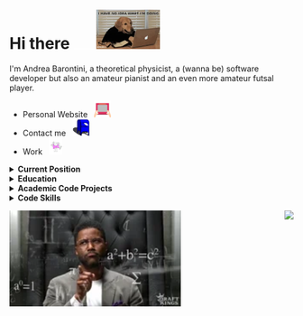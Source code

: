 # Hi there <img src="https://raw.githubusercontent.com/andreab1997/andreab1997/master/assets/spacer.png" width="40"/><img src="https://raw.githubusercontent.com/andreab1997/andreab1997/master/assets/logo.gif" height="70"/> 

I'm Andrea Barontini, a theoretical physicist, a (wanna be) software developer but also an amateur pianist and an even more amateur futsal player. 

- Personal Website &nbsp; <a href="http://andreab1997.github.io"><img
  src="https://raw.githubusercontent.com/andreab1997/andreab1997/master/assets/website.gif"
  height="30"/></a>
- Contact me &nbsp; <a href="mailto:andrea.barontini@mi.infn.it"><img
  src="https://raw.githubusercontent.com/andreab1997/andreab1997/master/assets/email.gif"
  height="30"/></a>
- Work &nbsp; <a href="https://www.linkedin.com/in/andrea-barontini/"><img
  src="https://raw.githubusercontent.com/andreab1997/andreab1997/master/assets/work.gif"
  height="30"/></a>

<details>
    <summary> <b> Current Position </b> </summary>

## Current Position

```yaml
position: PhD
supervisor: S. Forte
start_date: November, 2021
institutions:
  university: Università degli Studi di Milano
  affiliation: INFN
  team: N3PDF
  collaboration: NNPDF
```

<p align="center">
  <a href="https://www.unimi.it/en"> <img src="https://raw.githubusercontent.com/andreab1997/andreab1997/master/assets/unimi_banner.png" height="60" alt="University of Milan" /> </a>
  <img src="https://raw.githubusercontent.com/andreab1997/andreab1997/master/assets/spacer.png" width="40" />
  <a href="https://www.mi.infn.it/it/"> <img src="https://raw.githubusercontent.com/andreab1997/andreab1997/master/assets/infn_logo.png" height="60" alt="INFN" /> </a>
  <img src="https://raw.githubusercontent.com/andreab1997/andreab1997/master/assets/spacer.png" width="40" />
  <a href="http://n3pdf.mi.infn.it/"> <img src="https://raw.githubusercontent.com/andreab1997/andreab1997/master/assets/n3pdf_logo.png" height="60" alt="N3PDF" /> </a>
  <img src="https://raw.githubusercontent.com/andreab1997/andreab1997/master/assets/spacer.png" width="40" />
  <a href="http://nnpdf.mi.infn.it/"> <img src="https://raw.githubusercontent.com/andreab1997/andreab1997/master/assets/nnpdf_logo.png" height="30" alt="NNPDF" /> </a>
</p>
</details>
<details>
    <summary> <b> Education </b> </summary>

## Education

```yaml
Master:
  title: Master Degree in Theoretical Physics
  university: Sapienza University of Rome
  grade: 110 cum laude
  start-date: September 2019
  finish-date: October 2021
  thesis:
    title: Mass logarithms effects in Deep Inelastic Scattering and their resummation to all orders
    supervisor: M. Bonvini

Bachelor:
  title: Bachelor Degree in Physics
  university: Sapienza University of Rome
  grade: 110 cum laude
  start-date: September 2016
  finish-date: October 2019
```

<p align="center">
  <a href="https://www.uniroma1.it/en/pagina-strutturale/home"> <img src="https://raw.githubusercontent.com/andreab1997/andreab1997/master/assets/sapienza.png" height="100" alt="Sapienza University of Rome" /> </a>
</p>

</details>
<details>
    <summary> <b> Academic Code Projects </b> </summary>

## Academic Code Projects

```yaml
name: Pineko - pineAPPL + EKO
subject:
  area: physics
  topic: HEP - QCD
supervisor: S. Forte
collaborators:
  - A. Candido
  - F. Hekhorn
description: |
  WIP
```
<p align="center">
    <a href="https://github.com/NNPDF/pineko"> <img src="https://raw.githubusercontent.com/NNPDF/pineko/master/docs/source/img/Logo.png" height="120" alt="pineko" /> </a>
</p>

</details>
<details>
    <summary> <b> Code Skills </b> </summary>

### Languages

- high level: <a href="https://www.python.org/"> <img src="https://raw.githubusercontent.com/andreab1997/andreab1997/master/assets/code/python.png" height="15" /> </a> 
- low level: <a href="https://en.wikipedia.org/wiki/C_programming_language"> <img src="https://raw.githubusercontent.com/andreab1997/andreab1997/master/assets/code/c.png" height="20" /> </a> <a href="https://www.isocpp.org/"> <img src="https://raw.githubusercontent.com/andreab1997/andreab1997/master/assets/code/cpp.png" height="20" /> </a> 

### Data (with <a href="https://www.python.org/"> <img src="https://raw.githubusercontent.com/andreab1997/andreab1997/master/assets/code/python.png" height="15" /> </a>)

- calc: <a href="https://numpy.org/"> <img src="https://raw.githubusercontent.com/andreab1997/andreab1997/master/assets/code/numpy.png" height="20" /> </a> <a href="https://scipy.org/"> <img src="https://raw.githubusercontent.com/andreab1997/andreab1997/master/assets/code/scipy.png" height="20" /> </a> <a href="https://pandas.pydata.org/"> <img src="https://raw.githubusercontent.com/andreab1997/andreab1997/master/assets/code/pandas.png" height="20" /> </a> <a href="https://scikit-learn.org/"> <img src="https://raw.githubusercontent.com/andreab1997/andreab1997/master/assets/code/scikit-learn.png" height="20" /> </a>
- viz: <a href="https://matplotlib.org/"> <img src="https://raw.githubusercontent.com/andreab1997/andreab1997/master/assets/code/matplotlib.png" height="20" /> </a> <a href="https://seaborn.pydata.org/"> <img src="https://raw.githubusercontent.com/andreab1997/andreab1997/master/assets/code/seaborn.png" height="20" /> </a> <a href="https://plotly.com/"> <img src="https://raw.githubusercontent.com/andreab1997/andreab1997/master/assets/code/plotly.png" height="20" /> </a>
- more: <a href="https://jupyter.org/"> <img src="https://raw.githubusercontent.com/andreab1997/andreab1997/master/assets/code/jupyter.png" height="20" /> </a>

### Web

- languages: <a href="https://www.w3.org/html/"> <img src="https://raw.githubusercontent.com/andreab1997/andreab1997/master/assets/code/html.png" height="20" /> </a>  <a href="https://www.sqlite.org/"> <img src="https://raw.githubusercontent.com/andreab1997/andreab1997/master/assets/code/sqlite.svg" height="20" /> </a>

### System

- os: <a href="https://ubuntu.com/"> <img src="https://raw.githubusercontent.com/andreab1997/andreab1997/master/assets/code/ubuntu.png" height="20" /> </a> <a href="https://www.archlinux.org/"> <img src="https://raw.githubusercontent.com/andreab1997/andreab1997/master/assets/code/arch.png" height="20" /> </a> <a href="https://www.debian.org/"> <img src="https://raw.githubusercontent.com/andreab1997/andreab1997/master/assets/code/debian.png" height="20" /> </a>
- shell: <a href="https://www.gnu.org/software/bash/"> <img src="https://raw.githubusercontent.com/andreab1997/andreab1997/master/assets/code/bash.png" height="20" /> </a>

### More

- versioning: <a href="https://git-scm.com/"> <img src="https://raw.githubusercontent.com/andreab1997/andreab1997/master/assets/code/git.png" height="20" /> </a> <a href="https://github.com/"> <img src="https://raw.githubusercontent.com/andreab1997/andreab1997/master/assets/code/github.png" height="20" /> </a> <a href="https://gitlab.com/"> <img src="https://raw.githubusercontent.com/andreab1997/andreab1997/master/assets/code/gitlab.png" height="20" /> </a>
- text: <a href="https://www.latex-project.org/"> <img src="https://raw.githubusercontent.com/andreab1997/andreab1997/master/assets/code/latex.png" height="20" /> </a> <a href="https://github.com/AleCandido/AleCandido/blob/master/README.md"> <img src="https://raw.githubusercontent.com/andreab1997/andreab1997/master/assets/code/readme.png" height="20" /> </a>
- calc: <a href="https://www.wolfram.com/mathematica/"> <img src="https://raw.githubusercontent.com/andreab1997/andreab1997/master/assets/code/mathematica.png" height="20" /> </a>
- _if really needed..._: <a href="https://www.microsoft.com/en-us/windows/"> <img src="https://raw.githubusercontent.com/andreab1997/andreab1997/master/assets/code/windows.png" height="20" /> </a> <a href="https://docs.microsoft.com/en-us/windows/wsl/"> <img src="https://raw.githubusercontent.com/andreab1997/andreab1997/master/assets/code/wsl.png" height="20" /> </a> <a href="https://www.office.com/"> <img src="https://raw.githubusercontent.com/andreab1997/andreab1997/master/assets/code/office.png" height="20" /> </a>


<a href="https://github.com/anuraghazra/github-readme-stats"> <img src="https://github-readme-stats.vercel.app/api/top-langs/?username=andreab1997&show_icons=true"/> </a>

</details>

<p>
<a href="https://andreab1997.github.io">
  <img src="https://raw.githubusercontent.com/andreab1997/andreab1997/master/assets/stats.gif" height="170" />
</a>

<a href="https://github.com/anuraghazra/github-readme-stats">
  <img align="right" src="https://github-readme-stats.vercel.app/api?username=andreab1997&show_icons=true" />
</a>
</p>

